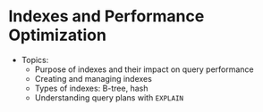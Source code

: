 # Indexes and Performance Optimization

- Topics:
  - Purpose of indexes and their impact on query performance
  - Creating and managing indexes
  - Types of indexes: B-tree, hash
  - Understanding query plans with `EXPLAIN`